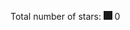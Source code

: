 <script type="text/javascript" src="https://unpkg.com/countup@1.8.2/dist/countUp.min.js"></script>

<style>
#stars:before {
    content: "";
    background-color: currentColor;
    display: inline-block;
    margin-right: .2rem;
    vertical-align: text-top;
    width: .9rem;
    height: .9rem;
    mask-repeat: no-repeat;
    -webkit-mask-repeat: no-repeat;
    -webkit-mask-size: contain;
    mask-size: contain;
    -webkit-mask-image: var(--md-source-stars-icon);
    mask-image: var(--md-source-stars-icon);
}
</style>

Total number of stars: <span id="stars">0</span>

<script>
fetch('https://api.github.com/users/Drarig29/repos')
    .then(res => res.json())
    .then(repos => repos.reduce((count, repo) => repo.name.match(/^brackets-/) ? count + repo.stargazers_count : count, 0))
    .then(count => new CountUp('stars', 0).update(count))
</script>
